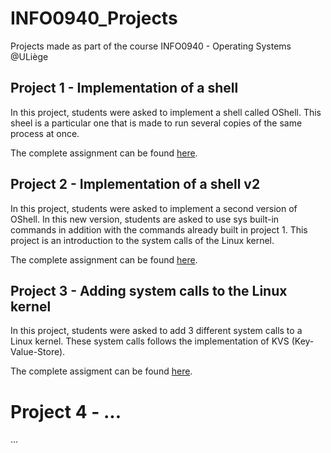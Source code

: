 # INFO0940_Projects

Projects made as part of the course INFO0940 - Operating Systems @ULiège

## Project 1 - Implementation of a shell 
In this project, students were asked to implement a shell called OShell. This sheel is a particular one that is 
made to run several copies of the same process at once. 

The complete assignment can be found [here](https://github.com/JulienBolland/INFO0940_Projects/blob/master/P1/project1.pdf).

## Project 2 - Implementation of a shell v2
In this project, students were asked to implement a second version of OShell. In this new version, students are asked to use 
sys built-in commands in addition with the commands already built in project 1. This project is an introduction to the system
calls of the Linux kernel.

The complete assignment can be found [here](https://github.com/JulienBolland/INFO0940_Projects/blob/master/P2/project2OS.pdf).

## Project 3 - Adding system calls to the Linux kernel
In this project, students were asked to add 3 different system calls to a Linux kernel. These system calls follows the implementation
of KVS (Key-Value-Store). 

The complete assigment can be found [here](https://github.com/JulienBolland/INFO0940_Projects/blob/master/P3/project3.pdf).

# Project 4 - ...
...
